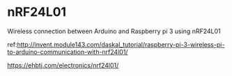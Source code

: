 # nRF24L01
Wireless connection between Arduino and Raspberry pi 3 using nRF24L01


ref:http://invent.module143.com/daskal_tutorial/raspberry-pi-3-wireless-pi-to-arduino-communication-with-nrf24l01/


https://ehbtj.com/electronics/nrf24l01/
